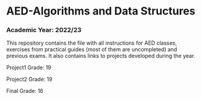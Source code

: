 # AED-Algorithms and Data Structures 
### Academic Year: 2022/23
This repository contains the file with all instructions for AED classes, exercises from practical guides (most of them are uncompleted) and previous exams.
It also contains links to projects developed during the year. 

Project1 Grade: 19

Project2 Grade: 19

Final Grade: 16
